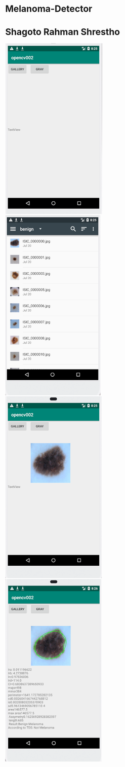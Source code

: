 # Melanoma-Detector
<h1>Shagoto Rahman Shrestho </h1>

<img src="Screenshot_12.png"/>
<img src="Screenshot_13.png"/>
<img src="Screenshot_14.png"/>
<img src="Screenshot_15.png"/>
